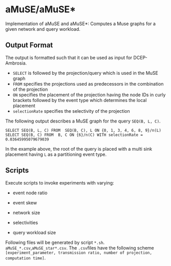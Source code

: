 # aMuSE/aMuSE*

Implementation of aMuSE and aMuSE*:
Computes a Muse graphs for a given network and query workload.


## Output Format
The output is formatted such that it can be used as input for DCEP-Ambrosia.
- `SELECT` is followed by the projection/query which is used in the MuSE graph
- `FROM` specifies the projections used as predecessors in the combination of the projection
- `ON` specifies the placement of the projection having the node IDs in curly brackets followed by the event type which determines the local placement
- `selectionRate` specifies the selectivity of the projection

The following output describes a MuSE graph for the query `SEQ(B, L, C)`.
```
SELECT SEQ(B, L, C) FROM  SEQ(B, C), L ON {0, 1, 3, 4, 6, 8, 9}/n(L)
SELECT SEQ(B, C) FROM  B, C ON {6}/n(C) WITH selectionRate = 0.03645995079679039
```
In the example above, the root of the query is placed with a multi sink placement having `L` as a partitioning event type.

## Scripts
Execute scripts to invoke experiments with varying:

- event node ratio 

- event skew

- network size

- selectivities  

- query workload size

Following files will be generated by script `*.sh`. 
`aMuSE_*.csv`,`aMuSE_star*.csv`.
The `.csv`files have the following scheme `[experiment_parameter, transmission ratio, number of projection, computation time]`.

